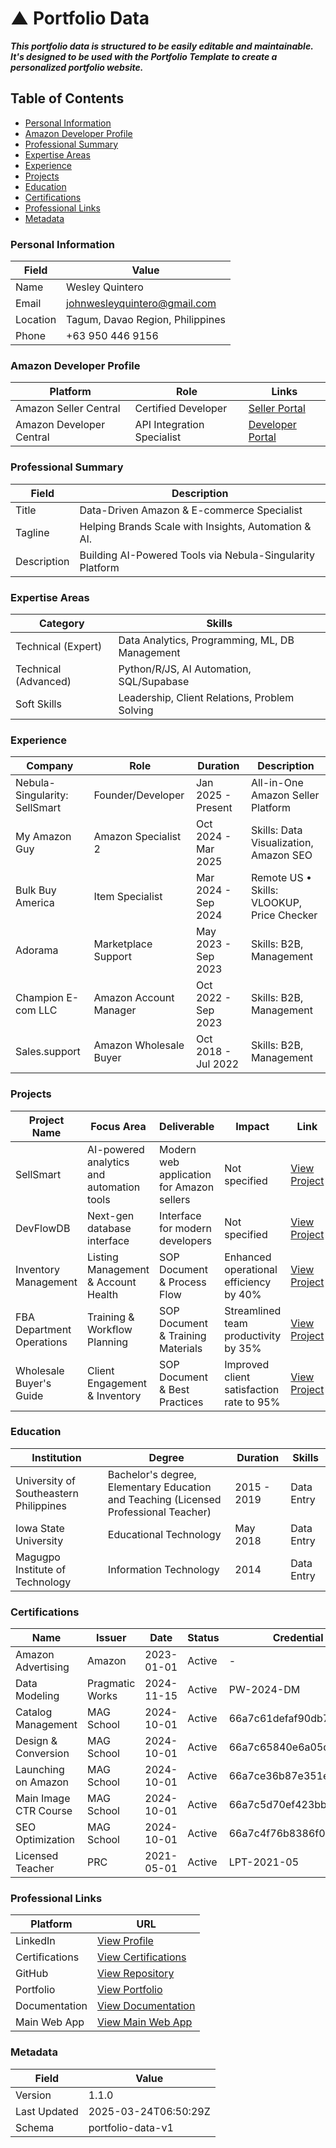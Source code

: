 # ▲ Portfolio Data

**_This portfolio data is structured to be easily editable and maintainable. It's designed to be used with the Portfolio Template to create a personalized portfolio website._**

## Table of Contents

- [Personal Information](#personal-information)
- [Amazon Developer Profile](#amazon-developer-profile)
- [Professional Summary](#professional-summary)
- [Expertise Areas](#expertise-areas)
- [Experience](#experience)
- [Projects](#projects)
- [Education](#education)
- [Certifications](#certifications)
- [Professional Links](#professional-links)
- [Metadata](#metadata)

### Personal Information

| **Field** | **Value**                                                           |
| --------- | ------------------------------------------------------------------- |
| Name      | Wesley Quintero                                                     |
| Email     | [johnwesleyquintero@gmail.com](mailto:johnwesleyquintero@gmail.com) |
| Location  | Tagum, Davao Region, Philippines                                    |
| Phone     | +63 950 446 9156                                                    |

### Amazon Developer Profile

| **Platform**             | **Role**                   | **Links**                                          |
| ------------------------ | -------------------------- | -------------------------------------------------- |
| Amazon Seller Central    | Certified Developer        | [Seller Portal](https://sellercentral.amazon.com/) |
| Amazon Developer Central | API Integration Specialist | [Developer Portal](https://developer.amazon.com/)  |

### Professional Summary

| **Field**   | **Description**                                           |
| ----------- | --------------------------------------------------------- |
| Title       | Data-Driven Amazon & E-commerce Specialist                |
| Tagline     | Helping Brands Scale with Insights, Automation & AI.      |
| Description | Building AI-Powered Tools via Nebula-Singularity Platform |

### Expertise Areas

| **Category**         | **Skills**                                     |
| -------------------- | ---------------------------------------------- |
| Technical (Expert)   | Data Analytics, Programming, ML, DB Management |
| Technical (Advanced) | Python/R/JS, AI Automation, SQL/Supabase       |
| Soft Skills          | Leadership, Client Relations, Problem Solving  |

### Experience

| **Company**                   | **Role**               | **Duration**        | **Description**                            |
| ----------------------------- | ---------------------- | ------------------- | ------------------------------------------ |
| Nebula-Singularity: SellSmart | Founder/Developer      | Jan 2025 - Present  | All-in-One Amazon Seller Platform          |
| My Amazon Guy                 | Amazon Specialist 2    | Oct 2024 - Mar 2025 | Skills: Data Visualization, Amazon SEO     |
| Bulk Buy America              | Item Specialist        | Mar 2024 - Sep 2024 | Remote US • Skills: VLOOKUP, Price Checker |
| Adorama                       | Marketplace Support    | May 2023 - Sep 2023 | Skills: B2B, Management                    |
| Champion E-com LLC            | Amazon Account Manager | Oct 2022 - Sep 2023 | Skills: B2B, Management                    |
| Sales.support                 | Amazon Wholesale Buyer | Oct 2018 - Jul 2022 | Skills: B2B, Management                    |

### Projects

| **Project Name**          | **Focus Area**                            | **Deliverable**                           | **Impact**                               | **Link**                                           |
| ------------------------- | ----------------------------------------- | ----------------------------------------- | ---------------------------------------- | -------------------------------------------------- |
| SellSmart                 | AI-powered analytics and automation tools | Modern web application for Amazon sellers | Not specified                            | [View Project](https://sellsmart-hub.vercel.app/)  |
| DevFlowDB                 | Next-gen database interface               | Interface for modern developers           | Not specified                            | [View Project](https://devflowdb.vercel.app/)      |
| Inventory Management      | Listing Management & Account Health       | SOP Document & Process Flow               | Enhanced operational efficiency by 40%   | [View Project](https://sellsmart-docs.vercel.app/) |
| FBA Department Operations | Training & Workflow Planning              | SOP Document & Training Materials         | Streamlined team productivity by 35%     | [View Project](https://sellsmart-docs.vercel.app/) |
| Wholesale Buyer's Guide   | Client Engagement & Inventory             | SOP Document & Best Practices             | Improved client satisfaction rate to 95% | [View Project](https://sellsmart-docs.vercel.app/) |

### Education

| **Institution**                        | **Degree**                                                                           | **Duration** | **Skills** |
| -------------------------------------- | ------------------------------------------------------------------------------------ | ------------ | ---------- |
| University of Southeastern Philippines | Bachelor's degree, Elementary Education and Teaching (Licensed Professional Teacher) | 2015 - 2019  | Data Entry |
| Iowa State University                  | Educational Technology                                                               | May 2018     | Data Entry |
| Magugpo Institute of Technology        | Information Technology                                                               | 2014         | Data Entry |

### Certifications

| **Name**              | **Issuer**      | **Date**   | **Status** | **Credential ID**        |
| --------------------- | --------------- | ---------- | ---------- | ------------------------ |
| Amazon Advertising    | Amazon          | 2023-01-01 | Active     | -                        |
| Data Modeling         | Pragmatic Works | 2024-11-15 | Active     | PW-2024-DM               |
| Catalog Management    | MAG School      | 2024-10-01 | Active     | 66a7c61defaf90db750bde04 |
| Design & Conversion   | MAG School      | 2024-10-01 | Active     | 66a7c65840e6a05d9005d5eb |
| Launching on Amazon   | MAG School      | 2024-10-01 | Active     | 66a7ce36b87e351e77072f99 |
| Main Image CTR Course | MAG School      | 2024-10-01 | Active     | 66a7c5d70ef423bb240bd554 |
| SEO Optimization      | MAG School      | 2024-10-01 | Active     | 66a7c4f76b8386f0560b9407 |
| Licensed Teacher      | PRC             | 2021-05-01 | Active     | LPT-2021-05              |

### Professional Links

| **Platform**   | **URL**                                                                                   |
| -------------- | ----------------------------------------------------------------------------------------- |
| LinkedIn       | [View Profile](https://www.linkedin.com/in/wesleyquintero/)                               |
| Certifications | [View Certifications](https://www.linkedin.com/in/wesleyquintero/details/certifications/) |
| GitHub         | [View Repository](https://github.com/johnwesleyquintero)                                  |
| Portfolio      | [View Portfolio](https://wesleyquintero.vercel.app/)                                      |
| Documentation  | [View Documentation](https://sellsmart-docs.vercel.app/)                                  |
| Main Web App   | [View Main Web App](https://sellsmart-hub.vercel.app/)                                    |

### Metadata

| Field        | Value                                               |
| ------------ | --------------------------------------------------- |
| Version      | <span class="badge active">1.1.0</span>             |
| Last Updated | <span class="badge">2025-03-24T06:50:29Z</span>     |
| Schema       | <span class="badge active">portfolio-data-v1</span> |
